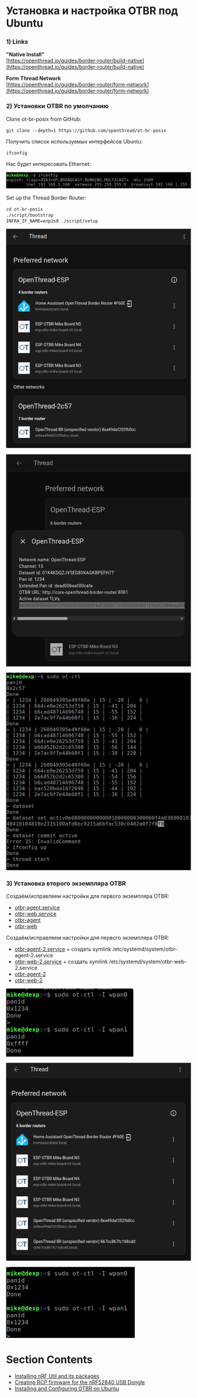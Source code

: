 # Установка и настройка OTBR под Ubuntu

### 1) Links
**"Native Install"**  
[https://openthread.io/guides/border-router/build-native](https://openthread.io/guides/border-router/build-native)  
  
**Form Thread Network**  
[https://openthread.io/guides/border-router/form-network](https://openthread.io/guides/border-router/form-network)  

### 2) Установки OTBR по умолчанию
Clone ot-br-posix from GitHub:
~~~
git clone --depth=1 https://github.com/openthread/ot-br-posix
~~~
Получить список используемых интерфейсов Ubuntu:
~~~
ifconfig
~~~
Нас будет интересовать Ethernet:  
  
![](images/ubuntu_ifconfig.png)  
  
Set up the Thread Border Router:
~~~
cd ot-br-posix
./script/bootstrap
INFRA_IF_NAME=enp2s0 ./script/setup
~~~
  
![](images/nrf52840_rcp_otbr_in_HA.png)  
  
![](images/nrf52840_rcp_otbr_dataset_from_HA.png)  
  
![](images/nrf52840_rcp_otbr_join_thread.png)  

### 3) Установка второго экземпляра OTBR

Создаём/исправляем настройки для первого экземпляра OTBR:  
- [otbr-agent.service](ubuntu/usr/lib/systemd/system/otbr-agent.service)
- [otbr-web.service](ubuntu/usr/lib/systemd/system/otbr-web.service)
- [otbr-agent](ubuntu/etc/default/otbr-agent)
- [otbr-web](ubuntu/etc/default/otbr-web)

Создаём/исправляем настройки для первого экземпляра OTBR:  
- [otbr-agent-2.service](ubuntu/usr/lib/systemd/system/otbr-agent-2.service) + создать symlink /etc/systemd/system/otbr-agent-2.service
- [otbr-web-2.service](ubuntu/usr/lib/systemd/system/otbr-web-2.service) + создать symlink /etc/systemd/system/otbr-web-2.service
- [otbr-agent-2](ubuntu/etc/default/otbr-agent-2)
- [otbr-web-2](ubuntu/etc/default/otbr-web-2)
  
![](images/nrf52840_rcp_otbr_cli_for_2_instances.png)  
  
![](images/nrf52840_rcp_otbr_in_HA_final.png)  
  
![](images/nrf52840_rcp_otbr_cli_for_2_instances_final.png)  
  
  
  
# Section Contents
- [Installing nRF Util and its packages](01_nrfutil.md)  
- [Creating RCP firmware for the nRF52840 USB Dongle](02_firmware.md)  
- [Installing and Configuring OTBR on Ubuntu](03_otbr.md)  
  